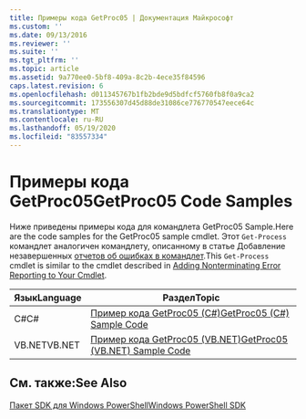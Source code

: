 ```yaml
---
title: Примеры кода GetProc05 | Документация Майкрософт
ms.custom: ''
ms.date: 09/13/2016
ms.reviewer: ''
ms.suite: ''
ms.tgt_pltfrm: ''
ms.topic: article
ms.assetid: 9a770ee0-5bf8-409a-8c2b-4ece35f84596
caps.latest.revision: 6
ms.openlocfilehash: d011345767b1fb2bde9d5bdfcf5760fb8f0a9ca2
ms.sourcegitcommit: 173556307d45d88de31086ce776770547eece64c
ms.translationtype: MT
ms.contentlocale: ru-RU
ms.lasthandoff: 05/19/2020
ms.locfileid: "83557334"
---
```

# <a name="getproc05-code-samples"></a><span data-ttu-id="c785f-102">Примеры кода GetProc05</span><span class="sxs-lookup"><span data-stu-id="c785f-102">GetProc05 Code Samples</span></span>

<span data-ttu-id="c785f-103">Ниже приведены примеры кода для командлета GetProc05 Sample.</span><span class="sxs-lookup"><span data-stu-id="c785f-103">Here are the code samples for the GetProc05 sample cmdlet.</span></span> <span data-ttu-id="c785f-104">Этот `Get-Process` командлет аналогичен командлету, описанному в статье Добавление незавершенных [отчетов об ошибках в командлет](../cmdlet/adding-non-terminating-error-reporting-to-your-cmdlet.md).</span><span class="sxs-lookup"><span data-stu-id="c785f-104">This `Get-Process` cmdlet is similar to the cmdlet described in [Adding Nonterminating Error Reporting to Your Cmdlet](../cmdlet/adding-non-terminating-error-reporting-to-your-cmdlet.md).</span></span>

|<span data-ttu-id="c785f-105">Язык</span><span class="sxs-lookup"><span data-stu-id="c785f-105">Language</span></span>|<span data-ttu-id="c785f-106">Раздел</span><span class="sxs-lookup"><span data-stu-id="c785f-106">Topic</span></span>|
|--------------|-----------|
|<span data-ttu-id="c785f-107">C#</span><span class="sxs-lookup"><span data-stu-id="c785f-107">C#</span></span>|[<span data-ttu-id="c785f-108">Пример кода GetProc05 (C#)</span><span class="sxs-lookup"><span data-stu-id="c785f-108">GetProc05 (C#) Sample Code</span></span>](./getproc05-csharp-sample-code.md)|
|<span data-ttu-id="c785f-109">VB.NET</span><span class="sxs-lookup"><span data-stu-id="c785f-109">VB.NET</span></span>|[<span data-ttu-id="c785f-110">Пример кода GetProc05 (VB.NET)</span><span class="sxs-lookup"><span data-stu-id="c785f-110">GetProc05 (VB.NET) Sample Code</span></span>](./getproc05-vb-net-sample-code.md)|

## <a name="see-also"></a><span data-ttu-id="c785f-111">См. также:</span><span class="sxs-lookup"><span data-stu-id="c785f-111">See Also</span></span>

[<span data-ttu-id="c785f-112">Пакет SDK для Windows PowerShell</span><span class="sxs-lookup"><span data-stu-id="c785f-112">Windows PowerShell SDK</span></span>](../windows-powershell-reference.md)
